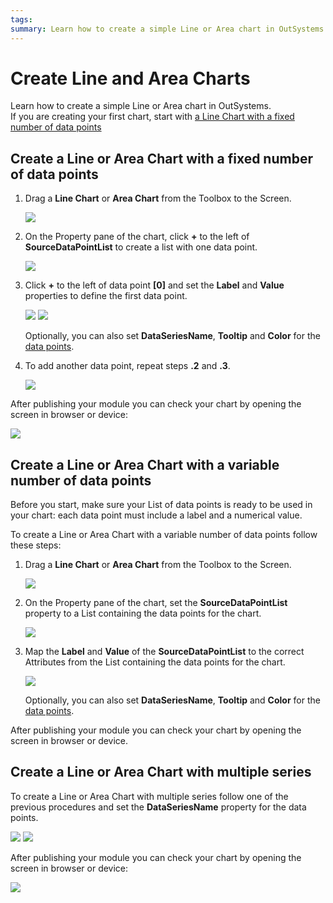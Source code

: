 ```yaml
---
tags:
summary: Learn how to create a simple Line or Area chart in OutSystems.
---
```

# Create Line and Area Charts

Learn how to create a simple Line or Area chart in OutSystems.  
If you are creating your first chart, start with [a Line Chart with a fixed number of data points](#create-a-line-or-area-chart-with-a-fixed-number-of-data-points)

## Create a Line or Area Chart with a fixed number of data points

1. Drag a **Line Chart** or **Area Chart** from the Toolbox to the Screen.

    ![](images/line-01.png)

1. On the Property pane of the chart, click **+** to the left of **SourceDataPointList** to create a list with one data point.

    ![](images/line-02.png?width=400)

1. Click **+** to the left of data point **\[0\]** and set the **Label** and **Value** properties to define the first data point. 
  
    ![](images/line-03.png?width=400)
    ![](images/line-04.png?width=400)

    Optionally, you can also set **DataSeriesName**, **Tooltip** and **Color** for the [data points](../auto/charts-api.final.md#Structure_DataPoint).

1. To add another data point, repeat steps **.2** and **.3**.

    ![](images/line-07.png?width=400)

After publishing your module you can check your chart by opening the screen in browser or device:

![](images/line-result.png?width=400)

## Create a Line or Area Chart with a variable number of data points

Before you start, make sure your List of data points is ready to be used in your chart: each data point must include a label and a numerical value.

To create a Line or Area Chart with a variable number of data points follow these steps:

1. Drag a **Line Chart** or **Area Chart** from the Toolbox to the Screen.

    ![](images/line-01.png)
    
1. On the Property pane of the chart, set the **SourceDataPointList** property to a List containing the data points for the chart.

    ![](images/line-a02.png?width=400)

1. Map the **Label** and **Value** of the **SourceDataPointList** to the correct Attributes from the List containing the data points for the chart.

    ![](images/line-a03.png?width=400)
    
    Optionally, you can also set **DataSeriesName**, **Tooltip** and **Color** for the [data points](../auto/charts-api.final.md#Structure_DataPoint).

After publishing your module you can check your chart by opening the screen in browser or device.

## Create a Line or Area Chart with multiple series

To create a Line or Area Chart with multiple series follow one of the previous procedures and set the **DataSeriesName** property for the data points.

![](images/line-ms01.png?width=400)
![](images/line-ms02.png?width=400)

After publishing your module you can check your chart by opening the screen in browser or device:

![](images/line-ms-result.png?width=400)
